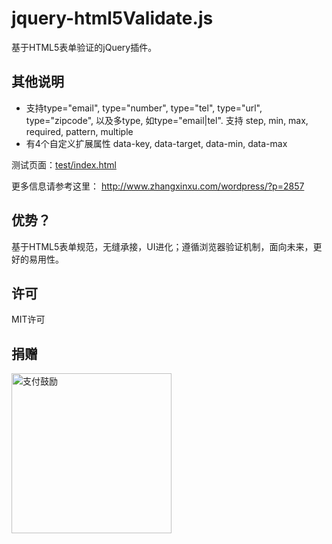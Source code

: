 jquery-html5Validate.js 
=============
基于HTML5表单验证的jQuery插件。

其他说明
------------------
* 支持type="email", type="number", type="tel", type="url", type="zipcode", 以及多type, 如type="email|tel". 支持 step, min, max, required, pattern, multiple
* 有4个自定义扩展属性 data-key, data-target, data-min, data-max

测试页面：<a href="https://rawgit.com/zhangxinxu/html5Validate/master/test/index.html">test/index.html</a>

更多信息请参考这里： http://www.zhangxinxu.com/wordpress/?p=2857  

优势？
------------------
基于HTML5表单规范，无缝承接，UI进化；遵循浏览器验证机制，面向未来，更好的易用性。

许可
-------------------
MIT许可

捐赠
------------------
<img src="http://www.zhangxinxu.com/alipay.png" width="256" height="256" alt="支付鼓励">

